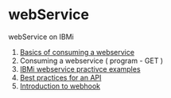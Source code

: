 # webService
webService on IBMi


1.  [Basics of consuming a webservice](./basics.md)
2.  Consuming a webservice ( program - GET )
3.  [IBMi webservice practivce examples](./practice.md)
4.  [Best practices for an API](https://restfulapi.net/)
5.  [Introduction to webhook](https://www.getvero.com/resources/webhooks/)


